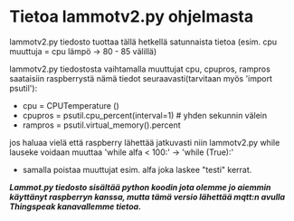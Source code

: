 # Tietoa lammotv2.py ohjelmasta

lammotv2.py tiedosto tuottaa tällä hetkellä satunnaista tietoa (esim. cpu muuttuja = cpu lämpö -> 80 - 85 välillä)

lammotv2.py tiedostosta vaihtamalla muuttujat cpu, cpupros, rampros saataisiin raspberrystä nämä tiedot seuraavasti(tarvitaan myös 'import psutil'):

- cpu = CPUTemperature ()
- cpupros = psutil.cpu_percent(interval=1) # yhden sekunnin välein
- rampros = psutil.virtual_memory().percent

jos haluaa vielä että raspberry lähettää jatkuvasti niin lammotv2.py while lauseke voidaan muuttaa 'while alfa < 100:' -> 'while (True):'
+ samalla poistaa muuttujat esim. alfa joka laskee "testi" kerrat.

***Lammot.py tiedosto sisältää python koodin jota olemme jo aiemmin käyttänyt raspberryn kanssa, mutta tämä versio lähettää mqtt:n  avulla Thingspeak kanavallemme tietoa.***
